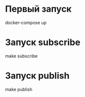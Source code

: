 # Первый запуск

docker-compose up

# Запуск subscribe

make subscribe

# Запуск publish

make publish